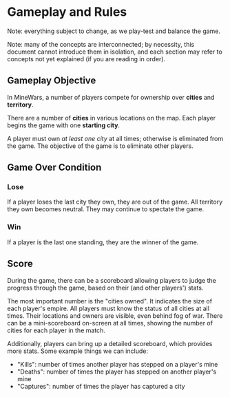 # Gameplay and Rules

Note: everything subject to change, as we play-test and balance the game.

Note: many of the concepts are interconnected; by necessity, this document
cannot introduce them in isolation, and each section may refer to concepts
not yet explained (if you are reading in order).

## Gameplay Objective

In MineWars, a number of players compete for ownership over **cities**
and **territory**.

There are a number of **cities** in various locations on the map. Each
player begins the game with one **starting city**.

A player must own *at least one city* at all times; otherwise is eliminated
from the game. The objective of the game is to eliminate other players.

## Game Over Condition

### Lose

If a player loses the last city they own, they are out of the game. All
territory they own becomes neutral. They may continue to spectate the game.

### Win

If a player is the last one standing, they are the winner of the game.

## Score

During the game, there can be a scoreboard allowing players to judge the progress
through the game, based on their (and other players') stats.

The most important number is the "cities owned". It indicates the size of each
player's empire. All players must know the status of all cities at all times.
Their locations and owners are visible, even behind fog of war. There can be a
mini-scoreboard on-screen at all times, showing the number of cities for each
player in the match.

Additionally, players can bring up a detailed scoreboard, which provides more
stats. Some example things we can include:
 - "Kills": number of times another player has stepped on a player's mine
 - "Deaths": number of times the player has stepped on another player's mine
 - "Captures": number of times the player has captured a city

